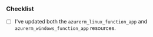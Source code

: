 ### Checklist

- [ ] I've updated both the `azurerm_linux_function_app` and `azurerm_windows_function_app` resources.

